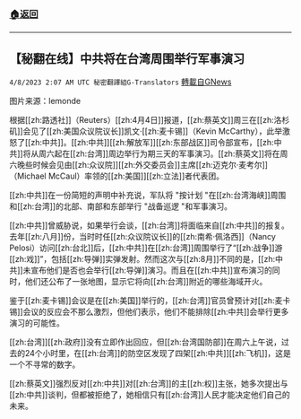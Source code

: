 ###  [:house:返回](README.md)
---


## 【秘翻在线】中共将在台湾周围举行军事演习
`4/8/2023 2:07 AM UTC 秘密翻譯組G-Translators` [轉載自GNews](https://gnews.org/articles/1078975)

图片来源：lemonde
         

根据[[zh:路透社]]（Reuters）[[zh:4月4日]]报道，[[zh:蔡英文]]周三在[[zh:洛杉矶]]会见了[[zh:美国众议院议长]]凯文·[[zh:麦卡锡]]（Kevin McCarthy），此举激怒了[[zh:中共]]。[[zh:中共]][[zh:解放军]][[zh:东部战区]]司令部宣布，[[zh:中共]]将从周六起在[[zh:台湾]]周边举行为期三天的军事演习。[[zh:蔡英文]]将在周六晚些时候会见由[[zh:众议院]][[zh:外交委员会]]主席[[zh:迈克尔·麦考尔]]（Michael McCaul）率领的[[zh:美国]][[zh:立法]]者代表团。

[[zh:中共]]在一份简短的声明中补充说，军队将 "按计划 "在[[zh:台湾海峡]]周围和[[zh:台湾]]的北部、南部和东部举行 "战备巡逻 "和军事演习。

[[zh:中共]]曾威胁说，如果举行会谈，[[zh:台湾]]将面临来自[[zh:中共]]的报复。去年[[zh:八月]]份，当时时任[[zh:众议院议长]]的[[zh:南希·佩洛西]]（Nancy Pelosi）访问[[zh:台北]]后，[[zh:中共]]在[[zh:台湾]]周围举行了“[[zh:战争]]游[[zh:戏]]”，包括[[zh:导弹]]实弹发射。然而这次与[[zh:8月]]不同的是，[[zh:中共]]未宣布他们是否也会举行[[zh:导弹]]演习。而且在[[zh:中共]]宣布演习的同时，他们还公布了一张地图，显示它将向[[zh:台湾]]附近的哪些海域开火。

鉴于[[zh:麦卡锡]]会议是在[[zh:美国]]举行的，[[zh:台湾]]官员曾预计对[[zh:麦卡锡]]会议的反应会不那么激烈，但他们表示，他们不能排除[[zh:中共]]会举行更多演习的可能性。

[[zh:台湾]][[zh:政府]]没有立即作出回应，但[[zh:台湾国防部]]在周六上午说，过去的24个小时里，在[[zh:台湾]]的防空区发现了四架[[zh:中共]][[zh:飞机]]，这是一个不寻常的数字。

[[zh:蔡英文]]强烈反对[[zh:中共]]对[[zh:台湾]]的主[[zh:权]]主张，她多次提出与[[zh:中共]]谈判，但都被拒绝了，她相信只有[[zh:台湾]]人民才能决定他们自己的未来。
